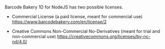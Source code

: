 ﻿Barcode Bakery 1D for NodeJS has two possible licenses.

- Commercial License
  (a paid license, meant for commercial use)
  https://www.barcodebakery.com/en/license/2

- Creative Commons Non-Commercial No-Derivatives
  (meant for trial and non-commercial use)
  https://creativecommons.org/licenses/by-nc-nd/4.0/

